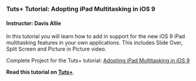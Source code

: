 ### Tuts+ Tutorial: Adopting iPad Multitasking in iOS 9

#### Instructor: Davis Allie

In this tutorial you will learn how to add in support for the new iOS 9 iPad multitasking features in your own applications. This includes Slide Over, Split Screen and Picture in Picture video.

Complete Project for the Tuts+ tutorial: [Adopting iPad Multitasking in iOS 9](http://code.tutsplus.com/tutorials/adopting-ipad-multitasking-in-ios-9--cms-25151)

**Read this tutorial on [Tuts+](https://code.tutsplus.com)**.
